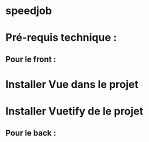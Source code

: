 # speedjob

# Pré-requis technique : 

## Pour le front : 

# Installer Vue dans le projet
# Installer Vuetify de le projet

## Pour le back : 


